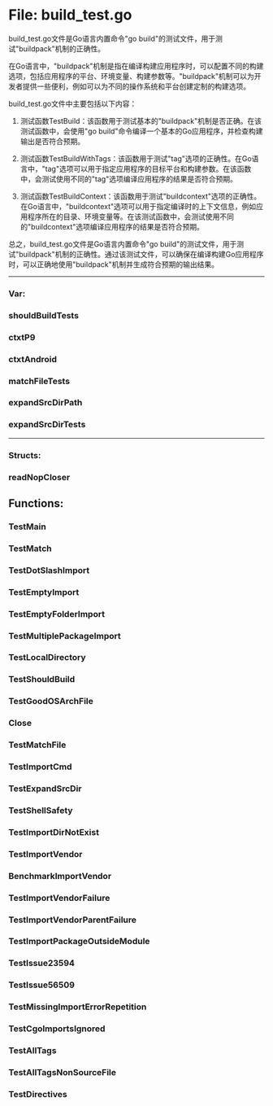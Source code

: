 # File: build_test.go

build_test.go文件是Go语言内置命令"go build"的测试文件，用于测试"buildpack"机制的正确性。

在Go语言中，"buildpack"机制是指在编译构建应用程序时，可以配置不同的构建选项，包括应用程序的平台、环境变量、构建参数等。"buildpack"机制可以为开发者提供一些便利，例如可以为不同的操作系统和平台创建定制的构建选项。

build_test.go文件中主要包括以下内容：

1. 测试函数TestBuild：该函数用于测试基本的"buildpack"机制是否正确。在该测试函数中，会使用"go build"命令编译一个基本的Go应用程序，并检查构建输出是否符合预期。

2. 测试函数TestBuildWithTags：该函数用于测试"tag"选项的正确性。在Go语言中，"tag"选项可以用于指定应用程序的目标平台和构建参数。在该函数中，会测试使用不同的"tag"选项编译应用程序的结果是否符合预期。

3. 测试函数TestBuildContext：该函数用于测试"buildcontext"选项的正确性。在Go语言中，"buildcontext"选项可以用于指定编译时的上下文信息，例如应用程序所在的目录、环境变量等。在该测试函数中，会测试使用不同的"buildcontext"选项编译应用程序的结果是否符合预期。

总之，build_test.go文件是Go语言内置命令"go build"的测试文件，用于测试"buildpack"机制的正确性。通过该测试文件，可以确保在编译构建Go应用程序时，可以正确地使用"buildpack"机制并生成符合预期的输出结果。




---

### Var:

### shouldBuildTests





### ctxtP9





### ctxtAndroid





### matchFileTests





### expandSrcDirPath





### expandSrcDirTests








---

### Structs:

### readNopCloser





## Functions:

### TestMain





### TestMatch





### TestDotSlashImport





### TestEmptyImport





### TestEmptyFolderImport





### TestMultiplePackageImport





### TestLocalDirectory





### TestShouldBuild





### TestGoodOSArchFile





### Close





### TestMatchFile





### TestImportCmd





### TestExpandSrcDir





### TestShellSafety





### TestImportDirNotExist





### TestImportVendor





### BenchmarkImportVendor





### TestImportVendorFailure





### TestImportVendorParentFailure





### TestImportPackageOutsideModule





### TestIssue23594





### TestIssue56509





### TestMissingImportErrorRepetition





### TestCgoImportsIgnored





### TestAllTags





### TestAllTagsNonSourceFile





### TestDirectives





